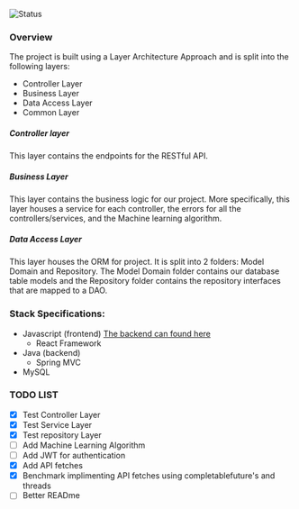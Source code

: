 ![Status](https://github.com/Software-Engineering-Final-Project/articleFetch/workflows/Java%20CI%20with%20Maven/badge.svg)

### Overview
The project is built using a Layer Architecture Approach and is split into the following layers:
- Controller Layer
- Business Layer
- Data Access Layer
- Common Layer

##### Controller layer
This layer contains the endpoints for the RESTful API. 

##### Business Layer
This layer contains the business logic for our project. More specifically, this layer houses a service for each controller, the errors for all the controllers/services, and the Machine learning algorithm.

##### Data Access Layer
This layer houses the ORM for project. It is split into 2 folders: Model Domain and Repository. The Model Domain folder contains our database table models and the Repository folder contains the repository interfaces that are mapped to a DAO.


### Stack Specifications:
- Javascript (frontend) [The backend can found here](https://github.com/Software-Engineering-Final-Project/articleRecommender)
    - React Framework
- Java (backend)
    - Spring MVC
- MySQL


### TODO LIST
- [x] Test Controller Layer
- [x] Test Service Layer
- [X] Test repository Layer
- [ ] Add Machine Learning Algorithm
- [ ] Add JWT for authentication
- [X] Add API fetches
- [X] Benchmark implimenting API fetches using completablefuture's and threads
- [ ] Better READme
